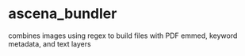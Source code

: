 # ascena_bundler

combines images using regex to build files with PDF emmed, keyword metadata, and text layers
